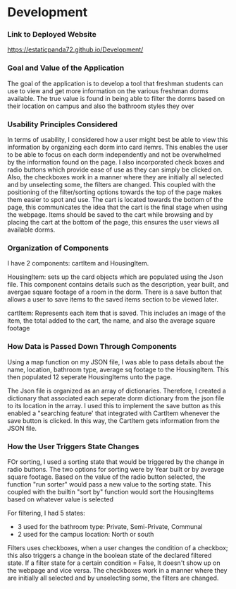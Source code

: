 # Development

### Link to Deployed Website
https://estaticpanda72.github.io/Development/

### Goal and Value of the Application
The goal of the application is to develop a tool that freshman students can use to view and get more information on the various
freshman dorms available. The true value is found in being able to filter the dorms based on their location on campus and also the bathroom
styles they over

### Usability Principles Considered
In terms of usability, I considered how a user might best be able to view this information by organizing each dorm into card itemrs. This enables the user to be able to focus on each dorm independently and not be overwhelmed by the information found on the page. I also incorporated check boxes and radio buttons which provide ease of use as they can simply be clicked on. Also, the checkboxes work in a manner where they are initially all selected and by unselecting some, the filters are changed. This coupled with the positioning of the filter/sorting options towards the top of the page makes them easier to spot and use. 
The cart is located towards the bottom of the page, this communicates the idea that the cart is the final stage when using the webpage. Items should be saved to the cart while browsing and by placing the cart at the bottom of the page, this ensures the user views all available dorms.

### Organization of Components
I have 2 components: cartItem and HousingItem. 

HousingItem: sets up the card objects which are populated using the Json file. This component contains details such as the description,
year built, and avergae square footage of a room in the dorm. There is a save button that allows a user to save items to the saved items section to be viewed later. 

cartItem: Represents each item that is saved. This includes an image of the item, the total added to the cart, the name, and also the average square footage

### How Data is Passed Down Through Components
Using a map function on my JSON file, I was able to pass details about the name, location, bathroom type, average sq footage to the HousingItem. This then populated 12 seperate HousingItems unto the page.

The Json file is organized as an array of dictionaries. Therefore, I created a dictionary that associated each seperate dorm dictionary from the json file to its location in the array. I used this to implement the save button as this enabled a "searching feature' that integrated with CartItem whenever the save button is clicked. In this way, the CartItem gets information from the JSON file. 

### How the User Triggers State Changes

FOr sorting, I used a sorting state that would be triggered by the change in radio buttons. The two options for sorting were by Year built or by average square footage. Based on the value of the radio button selected, the function "run sorter" would pass a new value to the sorting state. This coupled with the builtin "sort by" function would sort the HousingItems based on whatever value is selected

For filtering, I had 5 states: 
- 3 used for the bathroom type: Private, Semi-Private, Communal
- 2 used for the campus location: North or south

Filters uses checkboxes, when a user changes the condition of a checkbox; this also triggers a change in the boolean state of the declared filtered state. If a filter state for a certain condition = False, It doesn't show up on the webpage and vice versa.  The checkboxes work in a manner where they are initially all selected and by unselecting some, the filters are changed. 

